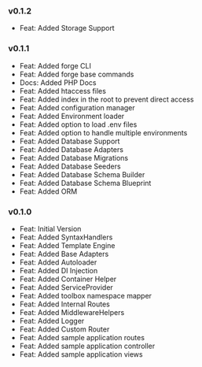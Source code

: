 ### v0.1.2
- Feat: Added Storage Support

### v0.1.1
- Feat: Added forge CLI
- Feat: Added forge base commands
- Docs: Added PHP Docs
- Feat: Added htaccess files
- Feat: Added index in the root to prevent direct access
- Feat: Added configuration manager
- Feat: Added Environment loader
- Feat: Added option to load .env files
- Feat: Added option to handle multiple environments
- Feat: Added Database Support
- Feat: Added Database Adapters
- Feat: Added Database Migrations
- Feat: Added Database Seeders
- Feat: Added Database Schema Builder
- Feat: Added Database Schema Blueprint
- Feat: Added ORM

### v0.1.0
- Feat: Initial Version
- Feat: Added SyntaxHandlers
- Feat: Added Template Engine
- Feat: Added Base Adapters
- Feat: Added Autoloader
- Feat: Added DI Injection
- Feat: Added Container Helper
- Feat: Added ServiceProvider
- Feat: Added toolbox namespace mapper
- Feat: Added Internal Routes
- Feat: Added MiddlewareHelpers
- Feat: Added Logger
- Feat: Added Custom Router
- Feat: Added sample application routes
- Feat: Added sample application controller
- Feat: Added sample application views
